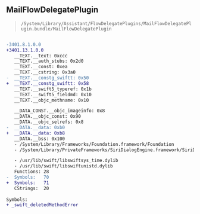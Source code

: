 ## MailFlowDelegatePlugin

> `/System/Library/Assistant/FlowDelegatePlugins/MailFlowDelegatePlugin.bundle/MailFlowDelegatePlugin`

```diff

-3401.8.1.0.0
+3401.13.1.0.0
   __TEXT.__text: 0xccc
   __TEXT.__auth_stubs: 0x2d0
   __TEXT.__const: 0xea
   __TEXT.__cstring: 0x3a0
-  __TEXT.__constg_swiftt: 0x50
+  __TEXT.__constg_swiftt: 0x58
   __TEXT.__swift5_typeref: 0x1b
   __TEXT.__swift5_fieldmd: 0x10
   __TEXT.__objc_methname: 0x10

   __DATA_CONST.__objc_imageinfo: 0x8
   __DATA.__objc_const: 0x90
   __DATA.__objc_selrefs: 0x8
-  __DATA.__data: 0xb0
+  __DATA.__data: 0xb8
   __DATA.__bss: 0x100
   - /System/Library/Frameworks/Foundation.framework/Foundation
   - /System/Library/PrivateFrameworks/SiriDialogEngine.framework/SiriDialogEngine

   - /usr/lib/swift/libswiftsys_time.dylib
   - /usr/lib/swift/libswiftunistd.dylib
   Functions: 28
-  Symbols:   70
+  Symbols:   71
   CStrings:  20
 
Symbols:
+ _swift_deletedMethodError

```
